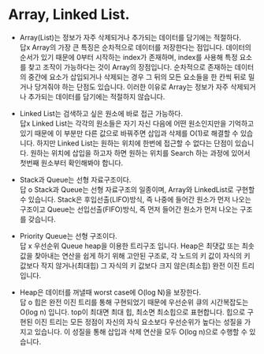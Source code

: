 # Array, Linked List.


* Array(List)는 정보가 자주 삭제되거나 추가되는 데이터를 담기에는 적절하다.  
답x Array의 가장 큰 특징은 순차적으로 데이터를 저장한다는 점입니다. 데이터의 순서가 있기 때문에 0부터 시작하는 index가 존재하며, index를 사용해 특정 요소를 찾고 조작이 가능하다는 것이 Array의 장점입니다. 순차적으로 존재하는 데이터의 중간에 요소가 삽입되거나 삭제되는 경우 그 뒤의 모든 요소들을 한 칸씩 뒤로 밀거나 당겨줘야 하는 단점도 있습니다. 이러한 이유로 Array는 정보가 자주 삭제되거나 추가되는 데이터를 담기에는 적절하지 않습니다.  

* Linked List는 검색하고 싶은 원소에 바로 접근 가능하다.  
답x Linked List는 각각의 원소들은 자기 자신 다음에 어떤 원소인지만을 기억하고 있기 때문에 이 부분만 다른 값으로 바꿔주면 삽입과 삭제를 O(1)로 해결할 수 있습니다. 하지만 Linked List는 원하는 위치에 한번에 접근할 수 없다는 단점이 있습니다. 원하는 위치에 삽입을 하고자 하면 원하는 위치를 Search 하는 과정에 있어서 첫번째 원소부터 확인해봐야 합니다.   

* Stack과 Queue는 선형 자료구조이다.  
답 o Stack과 Queue는 선형 자료구조의 일종이며, Array와 LinkedList로 구현할 수 있습니다. Stack은 후입선출(LIFO)방식, 즉 나중에 들어간 원소가 먼저 나오는 구조이고 Queue는 선입선출(FIFO)방식, 즉 먼저 들어간 원소가 먼저 나오는 구조를 갖습니다.  

* Priority Queue는 선형 구조이다.  
답 x 우선순위 Queue heap을 이용한 트리구조 입니다. Heap은 최댓값 또는 최솟값을 찾아내는 연산을 쉽게 하기 위해 고안된 구조로, 각 노드의 키 값이 자식의 키값보다 작지 않거나(최대힙) 그 자식의 키 값보다 크지 않은(최소힙) 완전 이진 트리입니다.  

* Heap은 데이터를 꺼낼때 worst case에 O(log N)을 보장한다.  
답 o 힙은 완전 이진 트리를 통해 구현되었기 때문에 우선순위 큐의 시간복잡도는 O(log n) 입니다. top이 최대면 최대 힙, 최소면 최소힙으로 표현합니다. 힙으로 구현된 이진 트리는 모든 정점이 자신의 자식 요소보다 우선순위가 높다는 성질을 가지고 있습니다. 이 성질을 통해 삽입과 삭제 연산을 모두 O(log n)으로 수행할 수 있습니다.  
